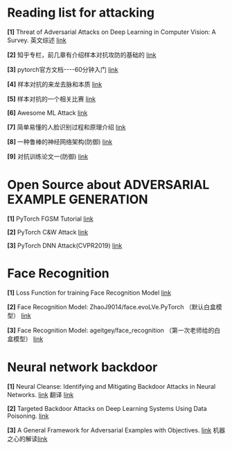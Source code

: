# Reading list for attacking

**[1]**   Threat of Adversarial Attacks on Deep Learning in Computer Vision: A Survey. 英文综述 [link](https://arxiv.org/pdf/1801.00553.pdf)   

**[2]**   知乎专栏，前几章有介绍样本对抗攻防的基础的 [link](https://zhuanlan.zhihu.com/c_170476465) 

**[3]**   pytorch官方文档----60分钟入门  [link](https://pytorch.org/tutorials/beginner/deep_learning_60min_blitz.html) 

**[4]**   样本对抗的来龙去脉和本质  [link](http://baijiahao.baidu.com/s?id=1596201339578975526&wfr=spider&for=pc) 

**[5]**   样本对抗的一个相关比赛  [link](https://tianchi.aliyun.com/competition/entrance/231701/introduction?spm=5176.12281957.1004.2.38b04c2aac5bGR) 

**[6]**   Awesome ML Attack  [link](https://github.com/yenchenlin/awesome-adversarial-machine-learning) 

**[7]**   简单易懂的人脸识别过程和原理介绍 [link](https://blog.csdn.net/LEON1741/article/details/81358974) 

**[8]**   一种鲁棒的神经网络架构(防御) [link](https://arxiv.org/abs/1802.07896)

**[9]**   对抗训练论文一(防御) [link](https://arxiv.org/abs/1805.04807)


# Open Source about ADVERSARIAL EXAMPLE GENERATION

**[1]** PyTorch FGSM Tutorial [link](https://pytorch.org/tutorials/beginner/fgsm_tutorial.html)

**[2]** PyTorch C&W Attack [link](https://github.com/rwightman/pytorch-nips2017-attack-example)

**[3]** PyTorch DNN Attack(CVPR2019) [link](https://github.com/jeromerony/fast_adversarial)

# Face Recognition

**[1]** Loss Function for training Face Recognition Model [link](https://zhuanlan.zhihu.com/p/34404607)

**[2]** Face Recognition Model: ZhaoJ9014/face.evoLVe.PyTorch （默认白盒模型） [link](https://github.com/ZhaoJ9014/face.evoLVe.PyTorch)

**[3]** Face Recognition Model: ageitgey/face_recognition （第一次老师给的白盒模型） [link](https://github.com/ageitgey/face_recognition)



# Neural network backdoor
**[1]** Neural Cleanse: Identifying and Mitigating Backdoor Attacks in Neural Networks. [link](http://people.cs.uchicago.edu/~ravenben/publications/pdf/backdoor-sp19.pdf)   翻译 [link](https://blog.csdn.net/qq_38232598/article/details/89244310)

**[2]** Targeted Backdoor Attacks on Deep Learning Systems Using Data Poisoning. [link](https://arxiv.org/pdf/1712.05526.pdf)

**[3]** A General Framework for Adversarial Examples with Objectives. [link](https://arxiv.org/pdf/1801.00349.pdf)  机器之心的解读[link](https://www.jiqizhixin.com/articles/2018-01-08-5)

